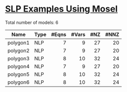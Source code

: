 #  [SLP Examples Using Mosel](https://examples.xpress.fico.com/example.pl?id=polygon)

Total number of models:   6

| Name     | Type | #Eqns | #Vars | #NZ | #NNZ |
|----------|------|------:|------:|----:|-----:|
| polygon1 | NLP  | 7     | 9     | 27  | 20   |
| polygon2 | NLP  | 7     | 9     | 27  | 20   |
| polygon3 | NLP  | 8     | 10    | 32  | 24   |
| polygon4 | NLP  | 7     | 9     | 27  | 20   |
| polygon5 | NLP  | 8     | 10    | 32  | 24   |
| polygon6 | NLP  | 8     | 10    | 32  | 24   |
